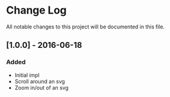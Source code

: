 # Change Log

All notable changes to this project will be documented in this file.

## [1.0.0] - 2016-06-18

### Added

- Initial impl
- Scroll around an svg
- Zoom in/out of an svg
